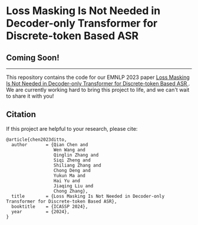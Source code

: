 # Loss Masking Is Not Needed in Decoder-only Transformer for Discrete-token Based ASR

## Coming Soon!

---

This repository contains the code for our EMNLP 2023 paper [Loss Masking Is Not Needed in Decoder-only Transformer for Discrete-token Based ASR
](https://arxiv.org/abs/2311.04534). 
We are currently working hard to bring this project to life, and we can't wait to share it with you!

## Citation

If this project are helpful to your research, please cite:

```shell
@article{chen2023ditto,
  author       = {Qian Chen and
                  Wen Wang and
                  Qinglin Zhang and
                  Siqi Zheng and
                  Shiliang Zhang and
                  Chong Deng and
                  Yukun Ma and
                  Hai Yu and
                  Jiaqing Liu and
                  Chong Zhang},
  title        = {Loss Masking Is Not Needed in Decoder-only Transformer for Discrete-token Based ASR},
  booktitle    = {ICASSP 2024},
  year         = {2024},
}
```

